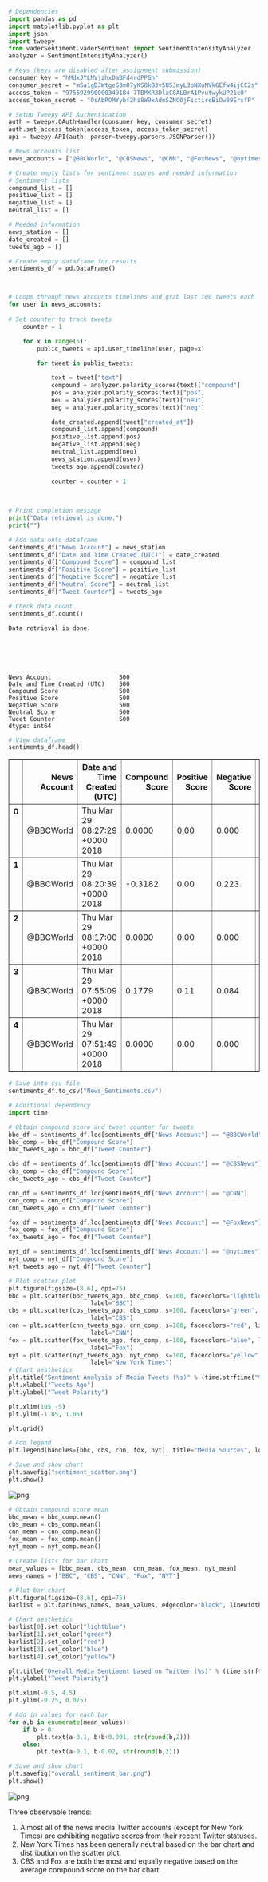 

```python
# Dependencies
import pandas as pd
import matplotlib.pyplot as plt
import json
import tweepy
from vaderSentiment.vaderSentiment import SentimentIntensityAnalyzer
analyzer = SentimentIntensityAnalyzer()

# Keys (keys are disabled after assignment submission)
consumer_key = "hMdxJYLNVjzhxDaBFd4rdPPGh"
consumer_secret = "mSa1gDJWtgeG3m07yKS8kO3v5USJmyL3oNXuNVk6Efw4ijCC2s"
access_token = "975592990000349184-7TBMKR3DlxC8ALBrA1PvutwykUP21cO"
access_token_secret = "0sAbPOMYybf2hi8W9xAdmSZNC0jFictireBiOw89ErsfP"

# Setup Tweepy API Authentication
auth = tweepy.OAuthHandler(consumer_key, consumer_secret)
auth.set_access_token(access_token, access_token_secret)
api = tweepy.API(auth, parser=tweepy.parsers.JSONParser())

# News accounts list
news_accounts = ["@BBCWorld", "@CBSNews", "@CNN", "@FoxNews", "@nytimes"]

# Create empty lists for sentiment scores and needed information
# Sentiment lists
compound_list = []
positive_list = []
negative_list = []
neutral_list = []

# Needed information
news_station = []
date_created = []
tweets_ago = []

# Create empty dataframe for results
sentiments_df = pd.DataFrame()



# Loops through news accounts timelines and grab last 100 tweets each
for user in news_accounts:
    
# Set counter to track tweets
    counter = 1

    for x in range(5):
        public_tweets = api.user_timeline(user, page=x)
        
        for tweet in public_tweets:

            text = tweet["text"]
            compound = analyzer.polarity_scores(text)["compound"]
            pos = analyzer.polarity_scores(text)["pos"]
            neu = analyzer.polarity_scores(text)["neu"]
            neg = analyzer.polarity_scores(text)["neg"]

            date_created.append(tweet["created_at"])
            compound_list.append(compound)
            positive_list.append(pos)
            negative_list.append(neg)
            neutral_list.append(neu)
            news_station.append(user)
            tweets_ago.append(counter)
            
            counter = counter + 1

       
            
# Print completion message            
print("Data retrieval is done.")
print("")

# Add data onto dataframe
sentiments_df["News Account"] = news_station
sentiments_df["Date and Time Created (UTC)"] = date_created
sentiments_df["Compound Score"] = compound_list
sentiments_df["Positive Score"] = positive_list
sentiments_df["Negative Score"] = negative_list
sentiments_df["Neutral Score"] = neutral_list
sentiments_df["Tweet Counter"] = tweets_ago

# Check data count
sentiments_df.count()
```

    Data retrieval is done.
    





    News Account                   500
    Date and Time Created (UTC)    500
    Compound Score                 500
    Positive Score                 500
    Negative Score                 500
    Neutral Score                  500
    Tweet Counter                  500
    dtype: int64




```python
# View dataframe
sentiments_df.head()
```




<div>
<style>
    .dataframe thead tr:only-child th {
        text-align: right;
    }

    .dataframe thead th {
        text-align: left;
    }

    .dataframe tbody tr th {
        vertical-align: top;
    }
</style>
<table border="1" class="dataframe">
  <thead>
    <tr style="text-align: right;">
      <th></th>
      <th>News Account</th>
      <th>Date and Time Created (UTC)</th>
      <th>Compound Score</th>
      <th>Positive Score</th>
      <th>Negative Score</th>
      <th>Neutral Score</th>
      <th>Tweet Counter</th>
    </tr>
  </thead>
  <tbody>
    <tr>
      <th>0</th>
      <td>@BBCWorld</td>
      <td>Thu Mar 29 08:27:29 +0000 2018</td>
      <td>0.0000</td>
      <td>0.00</td>
      <td>0.000</td>
      <td>1.000</td>
      <td>1</td>
    </tr>
    <tr>
      <th>1</th>
      <td>@BBCWorld</td>
      <td>Thu Mar 29 08:20:39 +0000 2018</td>
      <td>-0.3182</td>
      <td>0.00</td>
      <td>0.223</td>
      <td>0.777</td>
      <td>2</td>
    </tr>
    <tr>
      <th>2</th>
      <td>@BBCWorld</td>
      <td>Thu Mar 29 08:17:00 +0000 2018</td>
      <td>0.0000</td>
      <td>0.00</td>
      <td>0.000</td>
      <td>1.000</td>
      <td>3</td>
    </tr>
    <tr>
      <th>3</th>
      <td>@BBCWorld</td>
      <td>Thu Mar 29 07:55:09 +0000 2018</td>
      <td>0.1779</td>
      <td>0.11</td>
      <td>0.084</td>
      <td>0.806</td>
      <td>4</td>
    </tr>
    <tr>
      <th>4</th>
      <td>@BBCWorld</td>
      <td>Thu Mar 29 07:51:49 +0000 2018</td>
      <td>0.0000</td>
      <td>0.00</td>
      <td>0.000</td>
      <td>1.000</td>
      <td>5</td>
    </tr>
  </tbody>
</table>
</div>




```python
# Save into csv file
sentiments_df.to_csv("News_Sentiments.csv")
```


```python
# Additional dependency
import time

# Obtain compound score and tweet counter for tweets
bbc_df = sentiments_df.loc[sentiments_df["News Account"] == "@BBCWorld"]
bbc_comp = bbc_df["Compound Score"]
bbc_tweets_ago = bbc_df["Tweet Counter"]

cbs_df = sentiments_df.loc[sentiments_df["News Account"] == "@CBSNews"]
cbs_comp = cbs_df["Compound Score"]
cbs_tweets_ago = cbs_df["Tweet Counter"]

cnn_df = sentiments_df.loc[sentiments_df["News Account"] == "@CNN"]
cnn_comp = cnn_df["Compound Score"]
cnn_tweets_ago = cnn_df["Tweet Counter"]

fox_df = sentiments_df.loc[sentiments_df["News Account"] == "@FoxNews"]
fox_comp = fox_df["Compound Score"]
fox_tweets_ago = fox_df["Tweet Counter"]

nyt_df = sentiments_df.loc[sentiments_df["News Account"] == "@nytimes"]
nyt_comp = nyt_df["Compound Score"]
nyt_tweets_ago = nyt_df["Tweet Counter"]

# Plot scatter plot
plt.figure(figsize=(8,6), dpi=75)
bbc = plt.scatter(bbc_tweets_ago, bbc_comp, s=100, facecolors="lightblue", linewidth=2, edgecolors="black", 
                       label="BBC")
cbs = plt.scatter(cbs_tweets_ago, cbs_comp, s=100, facecolors="green", linewidth=2, edgecolors="black", 
                       label="CBS")
cnn = plt.scatter(cnn_tweets_ago, cnn_comp, s=100, facecolors="red", linewidth=2, edgecolors="black", 
                       label="CNN")
fox = plt.scatter(fox_tweets_ago, fox_comp, s=100, facecolors="blue", linewidth=2, edgecolors="black", 
                       label="Fox")
nyt = plt.scatter(nyt_tweets_ago, nyt_comp, s=100, facecolors="yellow", linewidth=2, edgecolors="black", 
                       label="New York Times")
# Chart aesthetics
plt.title("Sentiment Analysis of Media Tweets (%s)" % (time.strftime("%m/%d/%Y")), fontsize=15)
plt.xlabel("Tweets Ago")
plt.ylabel("Tweet Polarity")

plt.xlim(105,-5)
plt.ylim(-1.05, 1.05)

plt.grid()

# Add legend
plt.legend(handles=[bbc, cbs, cnn, fox, nyt], title="Media Sources", loc="upper right", bbox_to_anchor=(1.3,1))

# Save and show chart
plt.savefig("sentiment_scatter.png")
plt.show()
```


![png](output_3_0.png)



```python
# Obtain compound score mean
bbc_mean = bbc_comp.mean()
cbs_mean = cbs_comp.mean()
cnn_mean = cnn_comp.mean()
fox_mean = fox_comp.mean()
nyt_mean = nyt_comp.mean()

# Create lists for bar chart
mean_values = [bbc_mean, cbs_mean, cnn_mean, fox_mean, nyt_mean]
news_names = ["BBC", "CBS", "CNN", "Fox", "NYT"]

# Plot bar chart
plt.figure(figsize=(8,6), dpi=75)
barlist = plt.bar(news_names, mean_values, edgecolor="black", linewidth=1.0, width=1.0)

# Chart aesthetics
barlist[0].set_color("lightblue")
barlist[1].set_color("green")
barlist[2].set_color("red")
barlist[3].set_color("blue")
barlist[4].set_color("yellow")

plt.title("Overall Media Sentiment based on Twitter (%s)" % (time.strftime("%m/%d/%Y")), fontsize=15)
plt.ylabel("Tweet Polarity")

plt.xlim(-0.5, 4.5)
plt.ylim(-0.25, 0.075)

# Add in values for each bar
for a,b in enumerate(mean_values):    
    if b > 0:
        plt.text(a-0.1, b+b+0.001, str(round(b,2)))
    else:
        plt.text(a-0.1, b-0.02, str(round(b,2)))

# Save and show chart
plt.savefig("overall_sentiment_bar.png")
plt.show()
```


![png](output_4_0.png)


Three observable trends:
1) Almost all of the news media Twitter accounts (except for New York Times) are exhibiting negative scores from their recent Twitter statuses.
2) New York Times has been generally neutral based on the bar chart and distribution on the scatter plot.
3) CBS and Fox are both the most and equally negative based on the average compound score on the bar chart.
